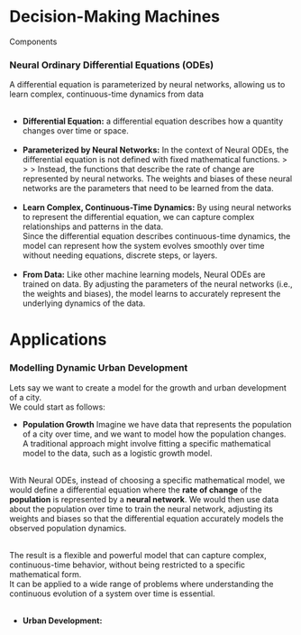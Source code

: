 # Decision-Making Machines
Components<br>

### Neural Ordinary Differential Equations (ODEs)
A differential equation is parameterized by neural networks, allowing us to learn complex, continuous-time dynamics from data<br><br>

* **Differential Equation:** a differential equation describes how a quantity changes over time or space.<br><br>
* **Parameterized by Neural Networks:** In the context of Neural ODEs, the differential equation is not defined with fixed mathematical functions. > > > Instead, the functions that describe the rate of change are represented by neural networks. The weights and biases of these neural networks are the parameters that need to be learned from the data.<br><br>
* **Learn Complex, Continuous-Time Dynamics:** By using neural networks to represent the differential equation, we can capture complex relationships and patterns in the data.<br> Since the differential equation describes continuous-time dynamics, the model can represent how the system evolves smoothly over time without needing equations, discrete steps, or layers.<br><br>
* **From Data:** Like other machine learning models, Neural ODEs are trained on data. By adjusting the parameters of the neural networks (i.e., the weights and biases), the model learns to accurately represent the underlying dynamics of the data.

# Applications
###  Modelling Dynamic Urban Development
Lets say we want to create a model for the growth and urban development of a city.<br>
We could start as follows:<br>
* **Population Growth**
Imagine we have data that represents the population of a city over time, and we want to model how the population changes. A traditional approach might involve fitting a specific mathematical model to the data, such as a logistic growth model.<br><br>

With Neural ODEs, instead of choosing a specific mathematical model, we would define a differential equation where the **rate of change** of the **population** is represented by a **neural network**. We would then use data about the population over time to train the neural network, adjusting its weights and biases so that the differential equation accurately models the observed population dynamics.<br><br>

The result is a flexible and powerful model that can capture complex, continuous-time behavior, without being restricted to a specific mathematical form.<br>It can be applied to a wide range of problems where understanding the continuous evolution of a system over time is essential.<br><br>

* **Urban Development:**
